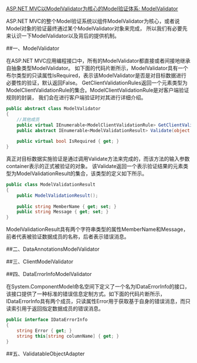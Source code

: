 ﻿[ASP.NET MVC以ModelValidator为核心的Model验证体系: ModelValidator ](http://www.cnblogs.com/artech/archive/2012/06/01/model-validator-01.html)

ASP.NET MVC的整个Model验证系统以组件ModelValidator为核心，或者说Model对象的验证最终通过某个ModelValidator对象来完成，
所以我们有必要先来认识一下ModelValidator以及背后的提供机制。


##一、ModelValidator

在ASP.NET MVC应用编程接口中，所有的ModelValidator都直接或者间接地继承自抽象类型ModelValidator。
如下面的代码片断所示，ModelValidator具有一个布尔类型的只读属性IsRequired，表示该ModelValidator是否是对目标数据进行必要性的验证，默认返回False。
GetClientValidationRules返回一个元素类型为ModelClientValidationRule的集合。ModelClientValidationRule是对客户端验证规则的封装，
我们会在进行客户端验证时对其进行详细介绍。

``` C#
public abstract class ModelValidator
{
    //其他成员    
    public virtual IEnumerable<ModelClientValidationRule> GetClientValidationRules();
    public abstract IEnumerable<ModelValidationResult> Validate(object container);
    
    public virtual bool IsRequired { get; }
}
```

真正对目标数据实施验证是通过调用Validate方法来完成的，而该方法的输入参数container表示的正式被验证的对象。
该Validate返回一个表示验证结果的元素类型为ModelValidationResult的集合，该类型的定义如下所示。

``` C#
public class ModelValidationResult
{  
    public ModelValidationResult();
  
    public string MemberName { get; set; }
    public string Message { get; set; }
}
```

ModelValidationResult具有两个字符串类型的属性MemberName和Message，前者代表被验证数据成员的名称，后者表示错误消息。

##二、DataAnnotationsModelValidator


##三、ClientModelValidator



##四、DataErrorInfoModelValidator

在System.ComponentModel命名空间下定义了一个名为IDataErrorInfo的接口，该接口提供了一种标准的错误信息定制方式。如下面的代码片断所示，IDataErrorInfo具有两个成员，只读属性Error用于获取基于自身的错误消息，而只读索引用于返回指定数据成员的错误消息。

``` C#
public interface IDataErrorInfo
{
    string Error { get; }
    string this[string columnName] { get; }
}
```

##五、ValidatableObjectAdapter


